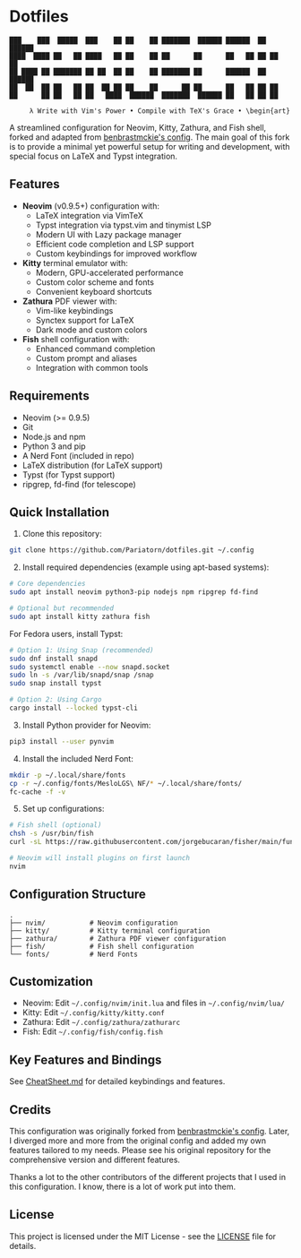 # Dotfiles

```
███    ███  █████  ███    ██ ██    ██ ███████  ██████ ██████  ██ ██████  
████  ████ ██   ██ ████   ██ ██    ██ ██      ██      ██   ██ ██ ██   ██ 
██ ████ ██ ███████ ██ ██  ██ ██    ██ ███████ ██      ██████  ██ ██████  
██  ██  ██ ██   ██ ██  ██ ██ ██    ██      ██ ██      ██   ██ ██ ██      
██      ██ ██   ██ ██   ████  ██████  ███████  ██████ ██   ██ ██ ██      
                                                                          
     λ Write with Vim's Power • Compile with TeX's Grace • \begin{art}
```

A streamlined configuration for Neovim, Kitty, Zathura, and Fish shell, forked and adapted from [benbrastmckie's config](https://github.com/benbrastmckie/.config). The main goal of this fork is to provide a minimal yet powerful setup for writing and development, with special focus on LaTeX and Typst integration.

## Features

- **Neovim** (v0.9.5+) configuration with:
  - LaTeX integration via VimTeX
  - Typst integration via typst.vim and tinymist LSP
  - Modern UI with Lazy package manager
  - Efficient code completion and LSP support
  - Custom keybindings for improved workflow
- **Kitty** terminal emulator with:
  - Modern, GPU-accelerated performance
  - Custom color scheme and fonts
  - Convenient keyboard shortcuts
- **Zathura** PDF viewer with:
  - Vim-like keybindings
  - Synctex support for LaTeX
  - Dark mode and custom colors
- **Fish** shell configuration with:
  - Enhanced command completion
  - Custom prompt and aliases
  - Integration with common tools

## Requirements

- Neovim (>= 0.9.5)
- Git
- Node.js and npm
- Python 3 and pip
- A Nerd Font (included in repo)
- LaTeX distribution (for LaTeX support)
- Typst (for Typst support)
- ripgrep, fd-find (for telescope)

## Quick Installation

1. Clone this repository:
```bash
git clone https://github.com/Pariatorn/dotfiles.git ~/.config
```

2. Install required dependencies (example using apt-based systems):
```bash
# Core dependencies
sudo apt install neovim python3-pip nodejs npm ripgrep fd-find

# Optional but recommended
sudo apt install kitty zathura fish
```

   For Fedora users, install Typst:
   ```bash
   # Option 1: Using Snap (recommended)
   sudo dnf install snapd
   sudo systemctl enable --now snapd.socket
   sudo ln -s /var/lib/snapd/snap /snap
   sudo snap install typst
   
   # Option 2: Using Cargo
   cargo install --locked typst-cli
   ```

3. Install Python provider for Neovim:
```bash
pip3 install --user pynvim
```

4. Install the included Nerd Font:
```bash
mkdir -p ~/.local/share/fonts
cp -r ~/.config/fonts/MesloLGS\ NF/* ~/.local/share/fonts/
fc-cache -f -v
```

5. Set up configurations:
```bash
# Fish shell (optional)
chsh -s /usr/bin/fish
curl -sL https://raw.githubusercontent.com/jorgebucaran/fisher/main/functions/fisher.fish | source

# Neovim will install plugins on first launch
nvim
```

## Configuration Structure

```
.
├── nvim/           # Neovim configuration
├── kitty/          # Kitty terminal configuration
├── zathura/        # Zathura PDF viewer configuration
├── fish/           # Fish shell configuration
└── fonts/          # Nerd Fonts
```

## Customization

- Neovim: Edit `~/.config/nvim/init.lua` and files in `~/.config/nvim/lua/`
- Kitty: Edit `~/.config/kitty/kitty.conf`
- Zathura: Edit `~/.config/zathura/zathurarc`
- Fish: Edit `~/.config/fish/config.fish`

## Key Features and Bindings

See [CheatSheet.md](CheatSheet.md) for detailed keybindings and features.

## Credits

This configuration was originally forked from [benbrastmckie's config](https://github.com/benbrastmckie/.config). Later, I diverged more and more from the original config and added my own features tailored to my needs. Please see his original repository for the comprehensive version and different features.

Thanks a lot to the other contributors of the different projects that I used in this configuration. I know, there is a lot of work put into them.

## License

This project is licensed under the MIT License - see the [LICENSE](LICENSE) file for details.
